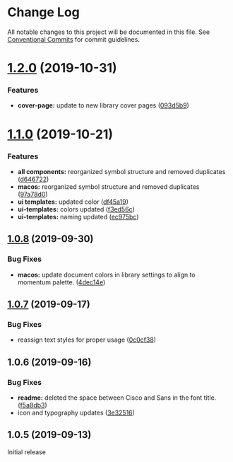 # Change Log

All notable changes to this project will be documented in this file.
See [Conventional Commits](https://conventionalcommits.org) for commit guidelines.

# [1.2.0](https://github.com/momentum-design/momentum-design-kit/compare/@momentum-ui/macos-sketch-kit@1.1.0...@momentum-ui/macos-sketch-kit@1.2.0) (2019-10-31)


### Features

* **cover-page:** update to new library cover pages ([093d5b9](https://github.com/momentum-design/momentum-design-kit/commit/093d5b9))





# [1.1.0](https://github.com/momentum-design/momentum-design-kit/compare/@momentum-ui/macos-sketch-kit@1.0.8...@momentum-ui/macos-sketch-kit@1.1.0) (2019-10-21)


### Features

* **all components:** reorganized symbol structure and removed duplicates ([d646722](https://github.com/momentum-design/momentum-design-kit/commit/d646722))
* **macos:** reorganized symbol structure and removed duplicates ([97a78d0](https://github.com/momentum-design/momentum-design-kit/commit/97a78d0))
* **ui templates:** updated color ([df45a19](https://github.com/momentum-design/momentum-design-kit/commit/df45a19))
* **ui-templates:** colors updated ([f3ed56c](https://github.com/momentum-design/momentum-design-kit/commit/f3ed56c))
* **ui-templates:** naming updated ([ec975bc](https://github.com/momentum-design/momentum-design-kit/commit/ec975bc))





## [1.0.8](https://github.com/momentum-design/momentum-design-kit/compare/@momentum-ui/macos-sketch-kit@1.0.7...@momentum-ui/macos-sketch-kit@1.0.8) (2019-09-30)


### Bug Fixes

* **macos:** update document colors in library settings to align to momentum palette. ([4dec14e](https://github.com/momentum-design/momentum-design-kit/commit/4dec14e))





## [1.0.7](https://github.com/momentum-design/momentum-design-kit/compare/@momentum-ui/macos-sketch-kit@1.0.6...@momentum-ui/macos-sketch-kit@1.0.7) (2019-09-17)


### Bug Fixes

* reassign text styles for proper usage ([0c0cf38](https://github.com/momentum-design/momentum-design-kit/commit/0c0cf38))





## 1.0.6 (2019-09-16)


### Bug Fixes

* **readme:** deleted the space between Cisco and Sans in the font title. ([f5a8db3](https://github.com/momentum-design/momentum-design-kit/commit/f5a8db3))
* icon and typography updates ([3e32516](https://github.com/momentum-design/momentum-design-kit/commit/3e32516))





## 1.0.5 (2019-09-13)

Initial release
